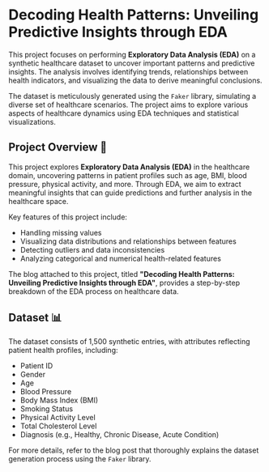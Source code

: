# **Decoding Health Patterns: Unveiling Predictive Insights through EDA**

This project focuses on performing **Exploratory Data Analysis (EDA)** on a synthetic healthcare dataset to uncover important patterns and predictive insights. The analysis involves identifying trends, relationships between health indicators, and visualizing the data to derive meaningful conclusions.

The dataset is meticulously generated using the `Faker` library, simulating a diverse set of healthcare scenarios. The project aims to explore various aspects of healthcare dynamics using EDA techniques and statistical visualizations.

## **Project Overview** 🌟

This project explores **Exploratory Data Analysis (EDA)** in the healthcare domain, uncovering patterns in patient profiles such as age, BMI, blood pressure, physical activity, and more. Through EDA, we aim to extract meaningful insights that can guide predictions and further analysis in the healthcare space.

Key features of this project include:
- Handling missing values
- Visualizing data distributions and relationships between features
- Detecting outliers and data inconsistencies
- Analyzing categorical and numerical health-related features

The blog attached to this project, titled **"Decoding Health Patterns: Unveiling Predictive Insights through EDA"**, provides a step-by-step breakdown of the EDA process on healthcare data.

## **Dataset** 📊

The dataset consists of 1,500 synthetic entries, with attributes reflecting patient health profiles, including:
- Patient ID
- Gender
- Age
- Blood Pressure
- Body Mass Index (BMI)
- Smoking Status
- Physical Activity Level
- Total Cholesterol Level
- Diagnosis (e.g., Healthy, Chronic Disease, Acute Condition)

For more details, refer to the blog post that thoroughly explains the dataset generation process using the `Faker` library.


